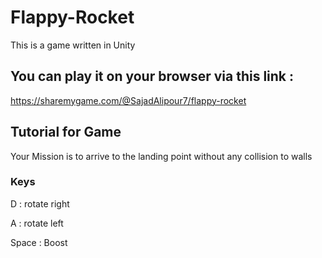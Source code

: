 # Flappy-Rocket

This is a game written in Unity

## You can play it on your browser via this link :

https://sharemygame.com/@SajadAlipour7/flappy-rocket


## Tutorial for Game

Your Mission is to arrive to the landing point without any collision to walls

### Keys 

D : rotate right

A : rotate left

Space : Boost
